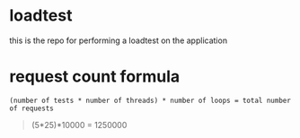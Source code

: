 # loadtest
this is the repo for performing a loadtest on the application


# request count formula
`(number of tests * number of threads) * number of loops = total number of requests`
> (5*25)*10000 = 1250000 
